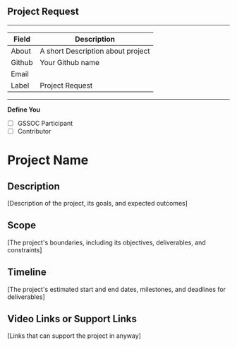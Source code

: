 ## Project Request

<!-- Describe the project and the problem statement-->

---

| Field  | Description                       |
| ------ | --------------------------------- |
| About  | A short Description about project |
| Github | Your Github name                  |
| Email  |                                   |
| Label  | Project Request                   |

<!-- your github profile link -->

---

**Define You**

- [ ] GSSOC Participant
- [ ] Contributor

<!-- Have you talked to any of the Moderators or Project Admin (Adithya S K or CognitiveLab) before creating this issue? If not, just have a quick discussion and then once approved, create this feature request. -->

# Project Name

<!-- Replace with the project name -->

## Description

<!-- add description to the project -->

[Description of the project, its goals, and expected outcomes]

## Scope

[The project's boundaries, including its objectives, deliverables, and constraints]

## Timeline

[The project's estimated start and end dates, milestones, and deadlines for deliverables]

## Video Links or Support Links

[Links that can support the project in anyway]
